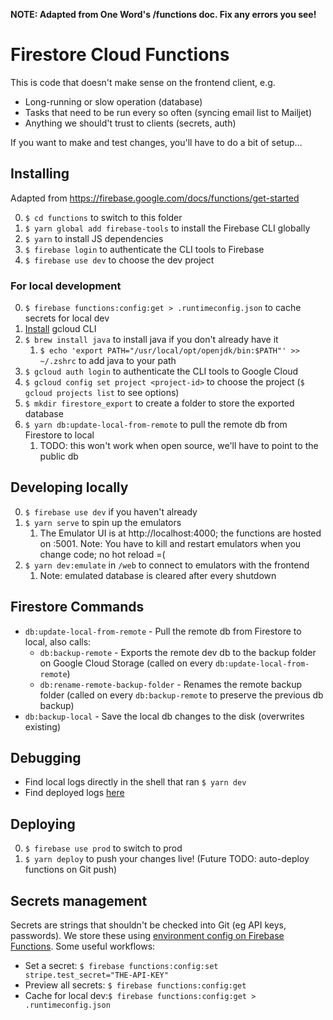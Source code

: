 **NOTE: Adapted from One Word's /functions doc. Fix any errors you see!**

# Firestore Cloud Functions

This is code that doesn't make sense on the frontend client, e.g.

- Long-running or slow operation (database)
- Tasks that need to be run every so often (syncing email list to Mailjet)
- Anything we should't trust to clients (secrets, auth)

If you want to make and test changes, you'll have to do a bit of setup...

## Installing

Adapted from https://firebase.google.com/docs/functions/get-started

0. `$ cd functions` to switch to this folder
1. `$ yarn global add firebase-tools` to install the Firebase CLI globally
2. `$ yarn` to install JS dependencies
3. `$ firebase login` to authenticate the CLI tools to Firebase
4. `$ firebase use dev` to choose the dev project

### For local development

0. `$ firebase functions:config:get > .runtimeconfig.json` to cache secrets for local dev
1. [Install](https://cloud.google.com/sdk/docs/install) gcloud CLI
2. `$ brew install java` to install java if you don't already have it
   1. `$ echo 'export PATH="/usr/local/opt/openjdk/bin:$PATH"' >> ~/.zshrc` to add java to your path
3. `$ gcloud auth login` to authenticate the CLI tools to Google Cloud
4. `$ gcloud config set project <project-id>` to choose the project (`$ gcloud projects list` to see options)
5. `$ mkdir firestore_export` to create a folder to store the exported database
6. `$ yarn db:update-local-from-remote` to pull the remote db from Firestore to local
   1. TODO: this won't work when open source, we'll have to point to the public db

## Developing locally

0. `$ firebase use dev` if you haven't already
1. `$ yarn serve` to spin up the emulators
   1. The Emulator UI is at http://localhost:4000; the functions are hosted on :5001.
      Note: You have to kill and restart emulators when you change code; no hot reload =(
2. `$ yarn dev:emulate` in `/web` to connect to emulators with the frontend
   1. Note: emulated database is cleared after every shutdown

## Firestore Commands

- `db:update-local-from-remote` - Pull the remote db from Firestore to local, also calls:
  - `db:backup-remote` - Exports the remote dev db to the backup folder on Google Cloud Storage (called on every `db:update-local-from-remote`)
  - `db:rename-remote-backup-folder` - Renames the remote backup folder (called on every `db:backup-remote` to preserve the previous db backup)
- `db:backup-local` - Save the local db changes to the disk (overwrites existing)

## Debugging

- Find local logs directly in the shell that ran `$ yarn dev`
- Find deployed logs [here](https://console.firebase.google.com/project/mantic-markets/functions/logs?search=&&severity=DEBUG)

## Deploying

0. `$ firebase use prod` to switch to prod
1. `$ yarn deploy` to push your changes live!
   (Future TODO: auto-deploy functions on Git push)

## Secrets management

Secrets are strings that shouldn't be checked into Git (eg API keys, passwords). We store these using [environment config on Firebase Functions](https://firebase.google.com/docs/functions/config-env). Some useful workflows:

- Set a secret: `$ firebase functions:config:set stripe.test_secret="THE-API-KEY"`
- Preview all secrets: `$ firebase functions:config:get`
- Cache for local dev:`$ firebase functions:config:get > .runtimeconfig.json`
